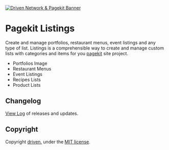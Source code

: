 
[![Driven Network & Pagekit Banner](https://driven.network/storage/github-driven-pagekit.png "Driven Network & Pagekit Banner")](https://driven.network/ "Driven Network, LLC")

Pagekit Listings
================

Create and manage portfolios, restaurant menus, event listings and any type of list.
Listings is a comprehensible way to create and manage custom lists with categories and items for you [pagekit](https://pagekit.com/ "Pagekit CMS") site project. 

- Portfolios Image
- Restaurant Menus
- Event Listings
- Recipes Lists
- Product Lists

Changelog
---------
[View Log](https://github.com/DrivenNetwork/pagekit-listings/blob/master/CHANGELOG.md "Pagekit Listings Changelog") of releases and updates.

Copyright
---------
Copyright [driven.](https://driven.network/ "Driven Network, LLC") under the [MIT license](https://github.com/pagekit/pagekit/blob/develop/LICENSE "MIT License").
